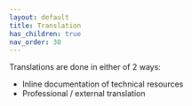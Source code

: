 ```yaml
---
layout: default
title: Translation
has_children: true
nav_order: 30
---
```



Translations are done in either of 2 ways:

* Inline documentation of technical resources
* Professional / external translation 